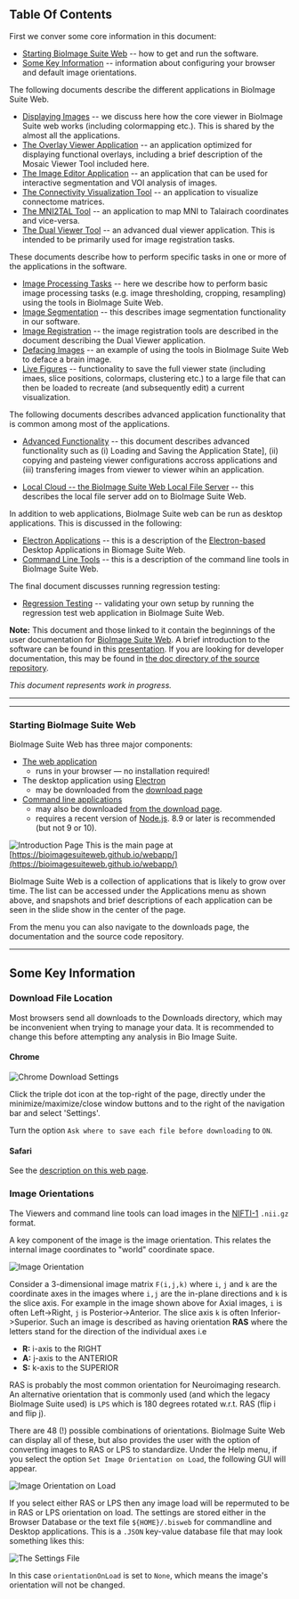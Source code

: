 ## Table Of Contents

First we conver some core information in this document:

* [Starting BioImage Suite Web](#starting-bioimage-suite-web) -- how to get and run the software.
* [Some Key Information](#some-key-information) -- information about configuring your browser and default image orientations.

The following documents describe the different applications in BioImage Suite Web.

* [Displaying Images](viewers.md) -- we discuss here how the core viewer in BioImage Suite web works (including colormapping etc.). This is shared by the almost all the applications.
* [The Overlay Viewer Application](overlayviewer.md) -- an application optimized for displaying functional overlays, including a brief description of the Mosaic Viewer Tool included here.
* [The Image Editor Application](imageeditor.md) -- an application that can be used for interactive segmentation and VOI analysis of images.
* [The Connectivity Visualization Tool](tools/conncontrol.md) -- an application to visualize connectome matrices.
* [The MNI2TAL Tool](tools/mni2tal.md) -- an application to map MNI to Talairach coordinates and 
vice-versa.
* [The Dual Viewer Tool](dualviewer.md) -- an advanced dual viewer application. This is intended to be primarily used for image registration tasks.

These documents describe how to perform specific tasks in one or more of the applications in the software.

* [Image Processing Tasks](tools/imageprocessing.md) -- here we describe how to perform basic image processing tasks (e.g. image thresholding, cropping, resampling) using the tools in BioImage Suite Web.
* [Image Segmentation](tools/segmentationtools.md) -- this describes image segmentation functionality in our software.
* [Image Registration](dualviewer.md) -- the image registration tools are described in the document describing the Dual Viewer application.
* [Defacing Images](tools/defacing.md) -- an example of using the tools in BioImage Suite Web to deface a brain image.
* [Live Figures](livefigures/livefigures.md) -- functionality to save the full viewer state (including imaes, slice positions, colormaps, clustering etc.) to a large file that can then be loaded to recreate (and subsequently edit) a current visualization.

The following documents describes advanced application functionality that is common among most of the applications. 

* [Advanced Functionality](tools/advanced.md) -- this document describes advanced functionality such as (i) Loading and Saving the Application State], (ii) copying and pasteing viewer configurations accross applications and (iii) transfering images from viewer to viewer wihin an application.
<!--

* [Offline Mode](tools/pwa.md)  -- this describes the ability of BioImage Suite Web to run offline as a _progressive web application_.
* [Cloud File Access](tools/cloud.md) -- BioImage Suite can read files from cloud sources directly

-->
* [Local Cloud -- the BioImage Suite Web Local File Server](tools/fileserver.md) -- this describes the local file server add on to BioImage Suite Web.

In addition to web applications, BioImage Suite web can be run as desktop applications. This is discussed in the following:

* [Electron Applications](ElectronApps.md) -- this is a description of the [Electron-based](https://electronjs.org/) Desktop Applications in Biomage Suite Web.
* [Command Line Tools](CommandLineTools.md) -- this is a description of the command line tools in BioImage Suite Web.

The final document discusses running regression testing:

* [Regression Testing](biswebtest.md) -- validating your own setup by running the regression test web application in BioImage Suite Web.



__Note:__ This document and those linked to it contain the beginnings of the user documentation for [BioImage Suite Web](https://bioimagesuiteweb.github.io/webapp/). A brief introduction to the software can be found in this [presentation](https://bioimagesuiteweb.github.io/webapp/images/BioImageSuiteWeb_NIHBrainInitiativeMeeting_April2018.pdf). If you are looking for developer documentation, this may be found in [the doc directory of the source repository](https://github.com/bioimagesuiteweb/bisweb/blob/master/docs/README.md).

_This document represents work in progress._


---
---

### Starting BioImage Suite Web

BioImage Suite Web has three major components:

* [The web application](https://bioimagesuiteweb.github.io/webapp/) 
    * runs in your browser — no installation required!
* The desktop application using [Electron](https://electronjs.org/)
     * may be downloaded from the [download page](http://bisweb.yale.edu/binaries/binaries.html)
* [Command line applications](CommandLineTools.md) 
    * may also be downloaded [from the download page](http://bisweb.yale.edu/binaries/binaries.html). 
    * requires a recent version of [Node.js](https://nodejs.org/en/).  8.9 or later is recommended (but not 9 or 10).

![Introduction Page](images/welcome.png)
This is the main page at [https://bioimagesuiteweb.github.io/webapp/](https://bioimagesuiteweb.github.io/webapp/)

BioImage Suite Web is a collection of applications that is likely to grow over time. The list can be accessed under the Applications menu as shown above, and snapshots and brief descriptions of each application can be seen in the slide show in the center of the page.

From the menu you can also navigate to the downloads page, the documentation and the source code repository.

---

## Some Key Information

### Download File Location

Most browsers send all downloads to the Downloads directory, which may be inconvenient when trying to manage your data. It is recommended to change this before attempting any analysis in Bio Image Suite.

#### Chrome

![Chrome Download Settings](images/chromesettings.png)

Click the triple dot icon at the top-right of the page, directly under the minimize/maximize/close window buttons and to the right of the navigation bar and select 'Settings'.

Turn the option `Ask where to save each file before downloading` to `ON`.

#### Safari 
See the [description on this web page](https://apple.stackexchange.com/questions/264594/prevent-safari-10-x-from-auto-downloading-files).

### Image Orientations

The Viewers and command line tools can load images in the [NIFTI-1](https://nifti.nimh.nih.gov/) `.nii.gz` format.

 A key component of the image is the image orientation. This relates the internal image coordinates to "world" coordinate space.

![Image Orientation](images/image_orientation.png)

Consider a 3-dimensional image matrix `F(i,j,k)` where `i`, `j` and `k` are the coordinate axes in the images where `i,j` are the in-plane directions and `k` is the slice axis. For example in the image shown above for Axial images, `i` is often Left->Right, `j` is Posterior->Anterior. The slice axis `k` is often Inferior->Superior. Such an image is described as having orientation __RAS__ where the letters stand for the direction of the individual axes i.e

* __R:__ i-axis to the RIGHT
* __A:__ j-axis to the ANTERIOR
* __S:__ k-axis to the SUPERIOR

RAS is probably the most common orientation for Neuroimaging research. An alternative orientation that is commonly used (and which the legacy BioImage Suite used) is `LPS` which is 180 degrees rotated w.r.t. RAS (flip i and flip j).

There are 48 (!) possible combinations of orientations. BioImage Suite Web can display all of these, but also provides the user with the option of converting images to RAS or LPS to standardize. Under the Help menu, if you select the option `Set Image Orientation on Load`, the following GUI will appear.

![Image Orientation on Load](images/setorientationonload.png)

If you select either RAS or LPS then any image load will be repermuted to be in RAS or LPS orientation on load. The settings are stored either in the Browser Database or the text file ``${HOME}/.bisweb`` for commandline and Desktop applications. This is a ``.JSON`` key-value database file that may look something likes this:

![The Settings File](images/settings.png)

In this case ``orientationOnLoad`` is set to ``None``, which means the image's orientation will not be changed.

